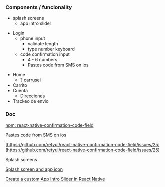 ### Components / funcionality

- splash screens
	* app intro slider
* Login
	- phone input
	    - validate length
	    - type number keyboard
	- code confirmation input
	    - 4 - 6 numbers
	    - Pastes code from SMS on ios
- Home
	-  ? carrusel
- Carrito
- Cuenta
	- Direcciones
- Trackeo de envio

### Doc

[npm: react-native-confirmation-code-field](https://www.npmjs.com/package/react-native-confirmation-code-field)

Pastes code from SMS on ios

[https://github.com/retyui/react-native-confirmation-code-field/issues/25](https://github.com/retyui/react-native-confirmation-code-field/issues/25)

Splash screens

[Splash screen and app icon](https://docs.expo.dev/develop/user-interface/splash-screen-and-app-icon/#splash-screen)

[Create a custom App Intro Slider in React Native](https://medium.com/backticks-tildes/create-a-custom-app-intro-slider-in-react-native-4308fae83ad1)

